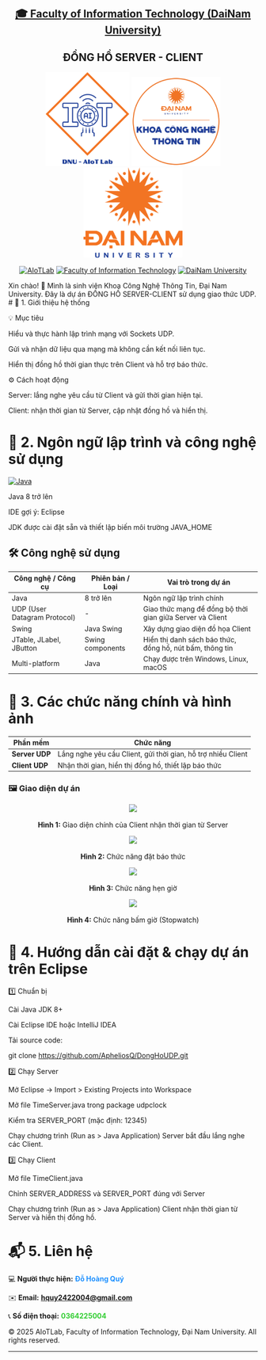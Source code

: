<h2 align="center">
    <a href="https://dainam.edu.vn/vi/khoa-cong-nghe-thong-tin">
    🎓 Faculty of Information Technology (DaiNam University)
    </a>
</h2>
<h2 align="center">
    ĐỒNG HỒ SERVER - CLIENT
</h2>
<div align="center">
    <p align="center">
        <img src="docs/aiotlab_logo.png" alt="AIoTLab Logo" width="170"/>
        <img src="docs/fitdnu_logo.png" alt="AIoTLab Logo" width="180"/>
        <img src="docs/dnu_logo.png" alt="DaiNam University Logo" width="200"/>
    </p>

[![AIoTLab](https://img.shields.io/badge/AIoTLab-green?style=for-the-badge)](https://www.facebook.com/DNUAIoTLab)
[![Faculty of Information Technology](https://img.shields.io/badge/Faculty%20of%20Information%20Technology-blue?style=for-the-badge)](https://dainam.edu.vn/vi/khoa-cong-nghe-thong-tin)
[![DaiNam University](https://img.shields.io/badge/DaiNam%20University-orange?style=for-the-badge)](https://dainam.edu.vn)

</div>
Xin chào! 👋
Mình là sinh viên Khoa Công Nghệ Thông Tin, Đại Nam University. Đây là dự án ĐỒNG HỒ SERVER-CLIENT sử dụng giao thức UDP.
# 📖 1. Giới thiệu hệ thống

💡 Mục tiêu

Hiểu và thực hành lập trình mạng với Sockets UDP.

Gửi và nhận dữ liệu qua mạng mà không cần kết nối liên tục.

Hiển thị đồng hồ thời gian thực trên Client và hỗ trợ báo thức.

⚙️ Cách hoạt động

Server: lắng nghe yêu cầu từ Client và gửi thời gian hiện tại.

Client: nhận thời gian từ Server, cập nhật đồng hồ và hiển thị.


# 🔧 2. Ngôn ngữ lập trình và công nghệ sử dụng
[![Java](https://img.shields.io/badge/Java-007396?style=for-the-badge&logo=java&logoColor=white)](https://www.java.com/)

Java 8 trở lên

IDE gợi ý: Eclipse

JDK được cài đặt sẵn và thiết lập biến môi trường JAVA_HOME
## 🛠️ Công nghệ sử dụng

| Công nghệ / Công cụ         | Phiên bản / Loại             | Vai trò trong dự án                                                      |
|-----------------------------|-----------------------------|-------------------------------------------------------------------------|
| Java                        | 8 trở lên                    | Ngôn ngữ lập trình chính                                                |
| UDP (User Datagram Protocol)| -                           | Giao thức mạng để đồng bộ thời gian giữa Server và Client               |
| Swing                       | Java Swing                  | Xây dựng giao diện đồ họa Client                                         |
| JTable, JLabel, JButton     | Swing components            | Hiển thị danh sách báo thức, đồng hồ, nút bấm, thông tin                 |
| Multi-platform              | Java                        | Chạy được trên Windows, Linux, macOS                                     |

# 🚀 3. Các chức năng chính và hình ảnh
| Phần mềm       | Chức năng                                                    |
| -------------- | ------------------------------------------------------------ |
| **Server UDP** | Lắng nghe yêu cầu Client, gửi thời gian, hỗ trợ nhiều Client |
| **Client UDP** | Nhận thời gian, hiển thị đồng hồ, thiết lập báo thức         |

### 🖼️ Giao diện dự án

<div align="center">
  <img src="https://github.com/user-attachments/assets/5037c511-586a-437e-97f0-2fa400f39476" width="70%">
  <p><b>Hình 1:</b> Giao diện chính của Client nhận thời gian từ Server</p>

  <img src="https://github.com/user-attachments/assets/1c24e41c-e141-4d7f-a251-4724bf61ccbc" width="70%">
  <p><b>Hình 2:</b> Chức năng đặt báo thức</p>

  <img src="https://github.com/user-attachments/assets/645e87d6-cb65-4acb-b273-39ee77d7d088" width="70%">
  <p><b>Hình 3:</b> Chức năng hẹn giờ</p>

  <img src="https://github.com/user-attachments/assets/9a74c375-4a08-469c-a1c9-a5996a41bcb2" width="70%">
  <p><b>Hình 4:</b> Chức năng bấm giờ (Stopwatch)</p>
</div>



# 📝 4. Hướng dẫn cài đặt & chạy dự án trên Eclipse
1️⃣ Chuẩn bị

Cài Java JDK 8+

Cài Eclipse IDE hoặc IntelliJ IDEA

Tải source code:

git clone https://github.com/ApheliosQ/DongHoUDP.git

2️⃣ Chạy Server

Mở Eclipse → Import > Existing Projects into Workspace

Mở file TimeServer.java trong package udpclock

Kiểm tra SERVER_PORT (mặc định: 12345)

Chạy chương trình (Run as > Java Application)
Server bắt đầu lắng nghe các Client.

3️⃣ Chạy Client

Mở file TimeClient.java

Chỉnh SERVER_ADDRESS và SERVER_PORT đúng với Server

Chạy chương trình (Run as > Java Application)
Client nhận thời gian từ Server và hiển thị đồng hồ.
# 📬 5. Liên hệ 



💻 **Người thực hiện:** <span style="color:#1E90FF"><b>Đỗ Hoàng Quý</b></span>  

✉️ **Email:** <a href="mailto:hquy2422004@gmail.com"><span style="color:#FF4500"><b>hquy2422004@gmail.com</b></span></a>  

📞 **Số điện thoại:** <span style="color:#32CD32"><b>0364225004</b></span>  

© 2025 AIoTLab, Faculty of Information Technology, Đại Nam University. All rights reserved.


---
